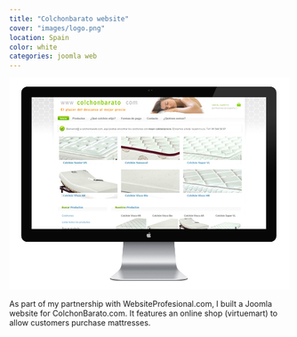 ```yaml
---
title: "Colchonbarato website"
cover: "images/logo.png"
location: Spain
color: white
categories: joomla web
---
```


![](./images/1.jpg)

As part of my partnership with WebsiteProfesional.com, I built a Joomla website for ColchonBarato.com. It features an online shop (virtuemart) to allow customers purchase mattresses.
